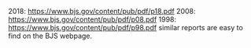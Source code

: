 2018: https://www.bjs.gov/content/pub/pdf/p18.pdf
2008: https://www.bjs.gov/content/pub/pdf/p08.pdf
1998: https://www.bjs.gov/content/pub/pdf/p98.pdf
similar reports are easy to find on the BJS webpage.
